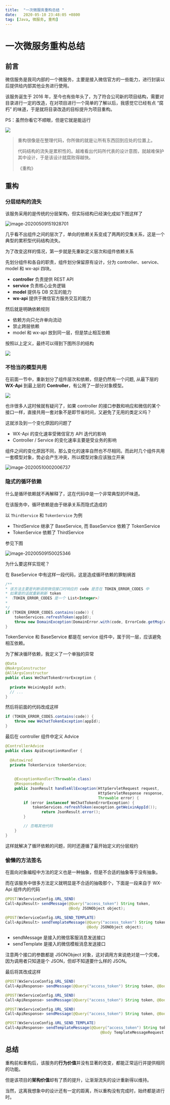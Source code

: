 ```yaml
---
title:  "一次微服务重构总结 "
date:   2020-05-10 23:48:05 +0800
tag: [Java, 微服务, 重构]
---
```


# 一次微服务重构总结 

## 前言

微信服务是我司内部的一个微服务，主要是接入微信官方的一些能力，进行封装以后提供给内部其他业务进行使用。

该服务诞生于 2016 年，至今也有些年头了，为了符合公司新的项目结构，需要对目录进行一定的改造，在对项目进行一个简单的了解以后，我感觉它已经有点 “腐朽” 的味道，于是就将目录改造的目标提升为项目重构。

PS：虽然你看它不顺眼，但是它就是能运行

![](img/run.gif)



> 重构很像是在整理代码，你所做的就是让所有东西回到应处的位置上。
>
> 代码结构的流失是累积性的。越难看出代码所代表的设计意图，就越难保护其中设计，于是该设计就腐败得越快。
>
> 《重构》



## 重构

### 分层结构的流失

该服务采用的是传统的分层架构，但实际结构已经演化成如下图这样了

![image-20200509151928701](img/layer-intersaction.svg)



几乎看不出组件之间的层次了，单向的依赖关系变成了两两的交集关系，这是一个典型的累积型代码结构流失。

为了改变这样的情况，第一步就是先重新定义层次和组件依赖关系

先划分组件和各自的职责，组件划分保留原有设计，分为 controller、service、model 和 wx-api 四块。

- **controller** 负责提供 REST API
- **service** 负责核心业务逻辑
- **model** 提供与 DB 交互的能力
- **wx-api** 提供于微信官方服务交互的能力

然后就是明确依赖规则

- 依赖方向只允许单向流动
- 禁止跨层依赖
- model 和 wx-api 放到同一层，但是禁止相互依赖

按照以上定义，最终可以得到下图所示的结构

![](img/layer-arch.svg)





### 不恰当的模型共用

在前面一节中，重新划分了组件层次和依赖，但是仍然有一个问题,  从最下层的 **WX-Api** 到最上层的 **Controller**，有公用了一部分对象模型。

![](img/same-model.svg)

也许很多人这时候就有疑问了，如果 controller 的接口参数和响应和微信的某个接口一样，直接共用一套对象不是即节省时间，又避免了无用的类定义吗？

这就涉及到一个变化原因的问题了

- WX-Api 的变化速率受微信官方 API 迭代的影响
- Controller / Service 的变化速率主要是受业务的影响

组件之间的变化原因不同，那么变化的速率自然也不尽相同。而此时几个组件共用一套模型对象，势必会产生冲突，所以模型对象应该独立开来



![image-20200510002006737](img/dependent-model.svg)



### 隐式的循环依赖

什么是循环依赖就不再解释了，这在代码中是一个非常典型的坏味道。

在该服务中，循环依赖是由于继承关系而隐式造成的

以 `ThirdService`  和  `TokenService` 为例

- ThirdService 继承了 BaseService,  而 BaseService 依赖了 TokenService
- TokenService 依赖了 ThirdService

参见下图

![image-20200509150025346](img/image-20200509150025346.png)



为什么要这样实现呢？

在 BaseService 中有这样一段代码，这是造成循环依赖的罪魁祸首

```java
/**
* 该方法主要是判断调用微信接口时响应的 code 是否在 TOKEN_ERROR_CODES 中
* 如果是的话就重新刷新 token
* （TOKEN_ERROR_CODES 是一个 List<Integer>）
* 
*/
if (TOKEN_ERROR_CODES.contains(code)) {
  	tokenServices.refreshToken(appId);
  	throw new DomainException(DomainError.with(code, ErrorCode.getMsg(code)));
}
```

TokenService 和 BaseService 都是在 service 组件中，属于同一层，应该避免相互依赖。

为了解决循环依赖，我定义了一个单独的异常

```java
@Data
@NoArgsConstructor
@AllArgsConstructor
public class WeChatTokenErrorException {
  
  private WeixinAppId auth;
  // ...
}
```

然后将前面的代码改成这样

```java
if (TOKEN_ERROR_CODES.contains(code)) {
  	throw new WeChatTokenException(appId);
}
```

最后在 controller 组件中定义 Advice

```java
@ControllerAdvice
public class ApiExceptionHandler {
  
  @Autowired
  private TokenService tokenService;
  
  
    @ExceptionHandler(Throwable.class)
    @ResponseBody
    public JsonResult handleAllException(HttpServletRequest request,
                                         HttpServletResponse response,
                                         Throwable error) {
        if (error instanceof WeChatTokenErrorException) {
            tokenServices.refreshToken(exception.getWeixinAppId());
        		return JsonResult.error();
        }

        // 忽略其他代码
    }
}
```

这样就解决了循环依赖的问题，同时还遵循了最开始定义的分层规约





### 偷懒的方法签名

在面向对象编程中方法的定义也是一种抽象，但是不合适的抽象等于没有抽象。

而在该服务中很多方法定义就明显是不合适的抽吸那个，下面是一段来自于 WX-Api 组件内的代码

```java
@POST(WxServiceConfig.URL_SEND)
Call<ApiResult> sendMessage(@Query("access_token") String token,
                            @Body JSONObject object);
                                
@POST(WxServiceConfig.URL_SEND_TEMPLATE)
Call<ApiResult> sendTemplateMessage(@Query("access_token") String token,
                                    @Body JSONObject object);

```

- sendMessage 是接入的微信客服消息发送接口
- sendTemplate 是接入的微信模板消息发送接口

注意两个接口的参数都是 JSONObject 对象，这对调用方来说绝对是一个灾难，因为调用者只知道是个 JSON，但却不知道要什么样的 JSON。

最后将其改成这样

```java
@POST(WxServiceConfig.URL_SEND)
Call<ApiResponse> sendMessage(@Query("access_token") String token, @Body VoiceMessage message);

@POST(WxServiceConfig.URL_SEND)
Call<ApiResponse> sendMessage(@Query("access_token") String token, @Body ImageMessage message);

@POST(WxServiceConfig.URL_SEND)
Call<ApiResponse> sendMessage(@Query("access_token") String token, @Body ArticleMessage message);

@POST(WxServiceConfig.URL_SEND_TEMPLATE)
Call<ApiResponse> sendTemplateMessage(@Query("access_token") String token,
                                          @Body TemplateMessageRequest request);
```





## 总结

重构前和重构后，该服务的**行为价值**并没有显著的改变，都能正常运行并提供相同的功能。

但是该项目的**架构价值**却有了质的提升，让渐渐流失的设计重新得以维持。

当然，这离我想象中的设计还有一定的距离，所以重构没有完成时，始终都是进行时。

